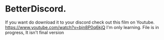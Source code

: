 # BetterDiscord.
If you want do download it to your discord check out this film on Youtube. 
https://www.youtube.com/watch?v=bjn8P0q6kjQ
I'm only learning. File is in progress, It isn't final version
